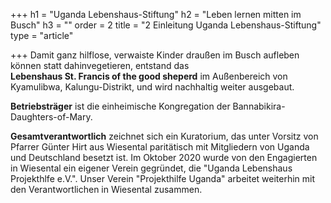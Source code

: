 +++
h1 = "Uganda Lebenshaus-Stiftung"
h2 = "Leben lernen mitten im Busch"
h3 = ""
order = 2
title = "2 Einleitung Uganda Lebenshaus-Stiftung"
type = "article"

+++
Damit ganz hilflose, verwaiste Kinder draußen im Busch aufleben können statt dahinvegetieren, entstand das   
**Lebenshaus St. Francis of the good sheperd** im Außenbereich von Kyamulibwa, Kalungu-Distrikt, und wird nachhaltig weiter ausgebaut.  
  
**Betriebsträger** ist die einheimische Kongregation der Bannabikira-Daughters-of-Mary.  
  
**Gesamtverantwortlich** zeichnet sich ein Kuratorium, das unter Vorsitz von Pfarrer Günter Hirt aus Wiesental paritätisch mit Mitgliedern von Uganda und Deutschland besetzt ist. Im Oktober 2020 wurde von den Engagierten in Wiesental ein eigener Verein gegründet, die "Uganda Lebenshaus Projekthlfe e.V.". Unser Verein "Projekthilfe Uganda" arbeitet weiterhin mit den Verantwortlichen in Wiesental zusammen. 